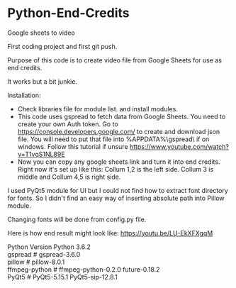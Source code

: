 # Python-End-Credits
Google sheets to video

First coding project and first git push. 

Purpose of this code is to create video file from Google Sheets for use as end credits.

It works but a bit junkie. 

Installation:
* Check libraries file for module list. and install modules.
* This code uses gspread to fetch data from Google Sheets. You need to create your own Auth token.
Go to https://console.developers.google.com/ to create and download json file.
You will need to put that file into %APPDATA%\gspread\ if on windows.
Follow this tutorial if unsure https://www.youtube.com/watch?v=T1vqS1NL89E
* Now you can copy any google sheets link and turn it into end credits.
Right now it's set up like this: Collum 1,2 is the left side. Collum 3 is middle and Collum 4,5 is right side.    
     
     
I used PyQt5 module for UI but I could not find how to extract font directory for fonts.
So I didn't find an easy way of inserting absolute path into Pillow module.    

Changing fonts will be done from config.py file. 

Here is how end result might look like: https://youtu.be/LU-EkXFXgqM

Python Version Python 3.6.2   
gspread         # gspread-3.6.0   
pillow          # pillow-8.0.1   
ffmpeg-python   # ffmpeg-python-0.2.0 future-0.18.2   
PyQt5           # PyQt5-5.15.1 PyQt5-sip-12.8.1   
